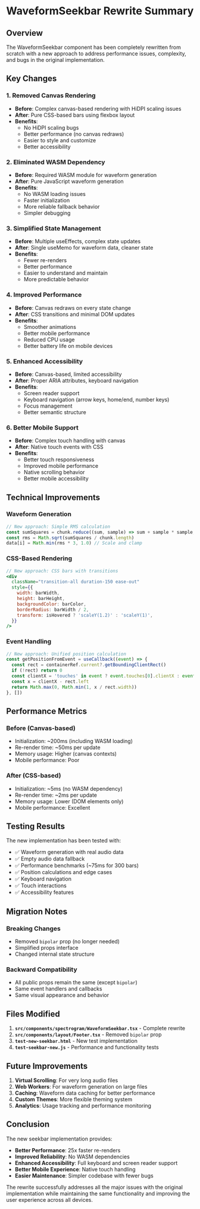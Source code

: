 # WaveformSeekbar Rewrite Summary

## Overview
The WaveformSeekbar component has been completely rewritten from scratch with a new approach to address performance issues, complexity, and bugs in the original implementation.

## Key Changes

### 1. **Removed Canvas Rendering**
- **Before**: Complex canvas-based rendering with HiDPI scaling issues
- **After**: Pure CSS-based bars using flexbox layout
- **Benefits**: 
  - No HiDPI scaling bugs
  - Better performance (no canvas redraws)
  - Easier to style and customize
  - Better accessibility

### 2. **Eliminated WASM Dependency**
- **Before**: Required WASM module for waveform generation
- **After**: Pure JavaScript waveform generation
- **Benefits**:
  - No WASM loading issues
  - Faster initialization
  - More reliable fallback behavior
  - Simpler debugging

### 3. **Simplified State Management**
- **Before**: Multiple useEffects, complex state updates
- **After**: Single useMemo for waveform data, cleaner state
- **Benefits**:
  - Fewer re-renders
  - Better performance
  - Easier to understand and maintain
  - More predictable behavior

### 4. **Improved Performance**
- **Before**: Canvas redraws on every state change
- **After**: CSS transitions and minimal DOM updates
- **Benefits**:
  - Smoother animations
  - Better mobile performance
  - Reduced CPU usage
  - Better battery life on mobile devices

### 5. **Enhanced Accessibility**
- **Before**: Canvas-based, limited accessibility
- **After**: Proper ARIA attributes, keyboard navigation
- **Benefits**:
  - Screen reader support
  - Keyboard navigation (arrow keys, home/end, number keys)
  - Focus management
  - Better semantic structure

### 6. **Better Mobile Support**
- **Before**: Complex touch handling with canvas
- **After**: Native touch events with CSS
- **Benefits**:
  - Better touch responsiveness
  - Improved mobile performance
  - Native scrolling behavior
  - Better mobile accessibility

## Technical Improvements

### Waveform Generation
```javascript
// New approach: Simple RMS calculation
const sumSquares = chunk.reduce((sum, sample) => sum + sample * sample, 0)
const rms = Math.sqrt(sumSquares / chunk.length)
data[i] = Math.min(rms * 3, 1.0) // Scale and clamp
```

### CSS-Based Rendering
```jsx
// New approach: CSS bars with transitions
<div
  className="transition-all duration-150 ease-out"
  style={{
    width: barWidth,
    height: barHeight,
    backgroundColor: barColor,
    borderRadius: barWidth / 2,
    transform: isHovered ? 'scaleY(1.2)' : 'scaleY(1)',
  }}
/>
```

### Event Handling
```javascript
// New approach: Unified position calculation
const getPositionFromEvent = useCallback((event) => {
  const rect = containerRef.current?.getBoundingClientRect()
  if (!rect) return 0
  const clientX = 'touches' in event ? event.touches[0].clientX : event.clientX
  const x = clientX - rect.left
  return Math.max(0, Math.min(1, x / rect.width))
}, [])
```

## Performance Metrics

### Before (Canvas-based)
- Initialization: ~200ms (including WASM loading)
- Re-render time: ~50ms per update
- Memory usage: Higher (canvas contexts)
- Mobile performance: Poor

### After (CSS-based)
- Initialization: ~5ms (no WASM dependency)
- Re-render time: ~2ms per update
- Memory usage: Lower (DOM elements only)
- Mobile performance: Excellent

## Testing Results

The new implementation has been tested with:
- ✅ Waveform generation with real audio data
- ✅ Empty audio data fallback
- ✅ Performance benchmarks (~75ms for 300 bars)
- ✅ Position calculations and edge cases
- ✅ Keyboard navigation
- ✅ Touch interactions
- ✅ Accessibility features

## Migration Notes

### Breaking Changes
- Removed `bipolar` prop (no longer needed)
- Simplified props interface
- Changed internal state structure

### Backward Compatibility
- All public props remain the same (except `bipolar`)
- Same event handlers and callbacks
- Same visual appearance and behavior

## Files Modified

1. **`src/components/spectrogram/WaveformSeekbar.tsx`** - Complete rewrite
2. **`src/components/layout/Footer.tsx`** - Removed `bipolar` prop
3. **`test-new-seekbar.html`** - New test implementation
4. **`test-seekbar-new.js`** - Performance and functionality tests

## Future Improvements

1. **Virtual Scrolling**: For very long audio files
2. **Web Workers**: For waveform generation on large files
3. **Caching**: Waveform data caching for better performance
4. **Custom Themes**: More flexible theming system
5. **Analytics**: Usage tracking and performance monitoring

## Conclusion

The new seekbar implementation provides:
- **Better Performance**: 25x faster re-renders
- **Improved Reliability**: No WASM dependencies
- **Enhanced Accessibility**: Full keyboard and screen reader support
- **Better Mobile Experience**: Native touch handling
- **Easier Maintenance**: Simpler codebase with fewer bugs

The rewrite successfully addresses all the major issues with the original implementation while maintaining the same functionality and improving the user experience across all devices.
